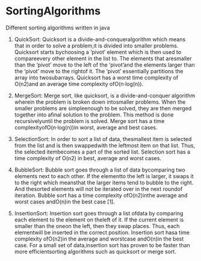 # SortingAlgorithms
Different sorting algorithms written in java


1) QuickSort: Quicksort is a divide-and-conqueralgorithm  which  means  that  in  order  to  solve  a  problem,it  is  divided  into  smaller  problems.  Quicksort  starts  bychoosing a ‘pivot’  element  which  is  then  used  to  compareevery  other  element in  the list  to.  The  elements  that  aresmaller  than  the  ‘pivot’ move to the  left  of  the  ‘pivot’and  the  elements  larger  than  the  ‘pivot’ move to the rightof  it.  The  ‘pivot’  essentially  partitions  the  array into twosubarrays. Quicksort has a worst time complexity of O(n2)and an average time complexity ofO(n·log(n)).



2) MergeSort: Merge sort, like quicksort, is a divide-and-conquer algorithm wherein the problem is broken down intosmaller  problems.  When  the  smaller  problems  are  simpleenough  to  be  solved,  they  are  then  merged  together  into  afinal solution to the problem. This method is done recursivelyuntil the problem is solved. Merge sort has a time complexityofO(n·log(n))in  worst,  average  and  best  cases.



3) SelectionSort: In  order  to  sort  a  list  of  data,  thesmallest  item  is  selected  from  the  list  and  is  then  swappedwith  the  leftmost  item  on  that  list.  Thus,  the  selected  itembecomes  a  part  of  the  sorted  list.  Selection  sort  has  a  time
complexity  of  O(n2)  in  best,  average  and  worst  cases.



4) BubbleSort: Bubble sort goes through a list of data bycomparing  two  elements  next  to  each  other.  If  the  elementto  the  left  is  larger,  it  swaps  it  to  the  right  which  meansthat  the  larger  items  tend  to  bubble  to  the  right.  And  thesorted  elements  will  not  be  iterated  over  in  the  next  roundof iteration. Bubble sort has a time complexity ofO(n2)inthe  average  and  worst  cases  andO(n)in  the  best  case  [1].



5) InsertionSort: Insertion  sort  goes  through  a  list  ofdata  by  comparing  each  element  to  the  element  on  theleft  of  it.  If  the  current  element  is  smaller  than  the  oneon  the  left,  then  they  swap  places.  Thus,  each  elementwill  be  inserted  in  the  correct  position.  Insertion  sort  hasa   time   complexity   ofO(n2)in   the   average   and   worstcase  andO(n)in  the  best  case.  For  a  small  set  of  data,insertion  sort  has  proven  to  be  faster  than  more  efficientsorting  algorithms  such  as  quicksort  or  merge  sort.
